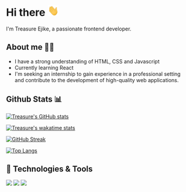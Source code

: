 # Hi there <img src="https://raw.githubusercontent.com/devTetra/devTetra/main/wave.gif" width="30px" height="30px" />
 I'm Treasure Ejike, a passionate frontend developer.

 ## About me 👩‍💻
- I have a strong understanding of HTML, CSS and Javascript
- Currently learning React
- I'm seeking an internship to gain experience in a professional setting and contribute to the development of high-quality web applications.

## Github Stats 📊
[![Treasure's GitHub stats](https://github-readme-stats.vercel.app/api?username=devTetra&theme=tokyonight)](https://github.com/anuraghazra/github-readme-stats)

[![Treasure's wakatime stats](https://github-readme-stats.vercel.app/api/wakatime?username=@devTetra&theme=tokyonight)](https://github.com/anuraghazra/github-readme-stats)

[![GitHub Streak](https://streak-stats.demolab.com?user=devTetra&theme=tokyonight)](https://git.io/streak-stats)

[![Top Langs](https://github-readme-stats.vercel.app/api/top-langs/?username=devTetra&theme=tokyonight)](https://github.com/anuraghazra/github-readme-stats)


## 🔧 Technologies & Tools
![](https://img.shields.io/badge/Code-Html-informational?style=flat&logo=html&logoColor=white&color=2bbc8a)
![](https://img.shields.io/badge/Code-Css-informational?style=flat&logo=css&logoColor=white&color=2bbc8a)
![](https://img.shields.io/badge/Code-JavaScript-informational?style=flat&logo=javascript&logoColor=white&color=2bbc8a)
